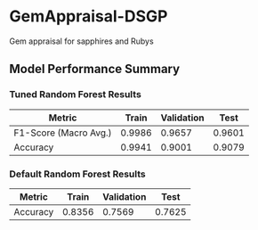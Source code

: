 # GemAppraisal-DSGP
Gem appraisal for sapphires and Rubys

## Model Performance Summary

### Tuned Random Forest Results
| Metric                | Train     | Validation | Test     |
|-----------------------|-----------|------------|----------|
| F1-Score (Macro Avg.) | 0.9986    | 0.9657     | 0.9601   |
| Accuracy              | 0.9941    | 0.9001     | 0.9079   |

### Default Random Forest Results
| Metric   | Train     | Validation | Test     |
|----------|-----------|------------|----------|
| Accuracy | 0.8356    | 0.7569     | 0.7625   |



